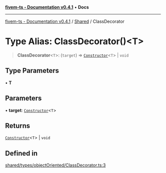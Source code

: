 [**fivem-ts - Documentation v0.4.1**](../../../README.md) • **Docs**

***

[fivem-ts - Documentation v0.4.1](../../../README.md) / [Shared](../README.md) / ClassDecorator

# Type Alias: ClassDecorator()\<T\>

> **ClassDecorator**\<`T`\>: (`target`) => [`Constructor`](Constructor.md)\<`T`\> \| `void`

## Type Parameters

• **T**

## Parameters

• **target**: [`Constructor`](Constructor.md)\<`T`\>

## Returns

[`Constructor`](Constructor.md)\<`T`\> \| `void`

## Defined in

[shared/types/objectOriented/ClassDecorator.ts:3](https://github.com/Purpose-Dev/fivem-ts/blob/main/src/shared/types/objectOriented/ClassDecorator.ts#L3)
